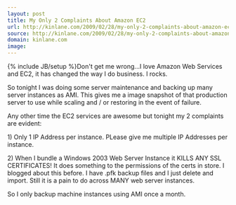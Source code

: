 ```yaml
---
layout: post
title: My Only 2 Complaints About Amazon EC2
url: http://kinlane.com/2009/02/28/my-only-2-complaints-about-amazon-ec2/
source: http://kinlane.com/2009/02/28/my-only-2-complaints-about-amazon-ec2/
domain: kinlane.com
image: 
---
```

{% include JB/setup %}Don't get me wrong...I love Amazon Web Services and EC2, it has changed the way I do business. I rocks.<p></p>
So tonight I was doing some server maintenance and backing up many server instances as AMI. This gives me a image snapshot of that production server to use while scaling and / or restoring in the event of failure.<p></p>
Any other time the EC2 services are awesome but tonight my 2 complaints are evident:<p></p>
1) Only 1 IP Address per instance. PLease give me multiple IP Addresses per instance.<p></p>
2) When I bundle a Windows 2003 Web Server Instance it KILLS ANY SSL CERTIFICATES! It does something to the permissions of the certs in store. I blogged about this before. I have .pfk backup files and I just delete and import. Still it is a pain to do across MANY web server instances.<p></p>
So I only backup machine instances using AMI once a month.